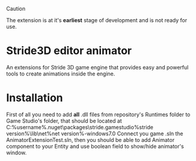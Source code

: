 >[!CAUTION]
 The extension is at it's <b>earliest</b> stage of development and is not ready for use.  
# Stride3D editor animator
 An extensions for Stride 3D game engine that provides easy and powerful tools to create animations inside the engine.
# Installation
 First of all you need to add <b>all</b> .dll files from repository's Runtimes folder to Game Studio's folder, that should be located at C:\%username%\.nuget\packages\stride.gamestudio\%stride version%\lib\net%net version%-windows7.0
 Connect you game .sln the AnimatorExtensionTest.sln, then you should be able to add Animator component to your Entity and use boolean field to show/hide animator's window.
